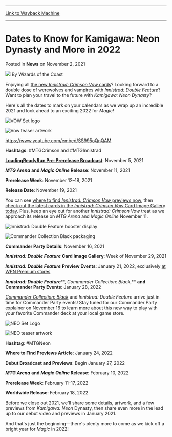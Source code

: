 
---
[Link to Wayback Machine](https://web.archive.org/web/20211103043040/https://magic.wizards.com/en/articles/archive/news/dates-know-kamigawa-neon-dynasty-and-more-2022-2021-11-02?utm_source=dlvr.it&utm_medium=twitter)

[_metadata_:author]:- "Wizards of the Coast"
[_metadata_:description]:- "Get ready for the release of Kamigawa: Neon Dynasty and more in early 2022!"
[_metadata_:generator]:- "Drupal 7 (http://drupal.org)"
[_metadata_:node]:- "1562387"
[_metadata_:publish_date]:- "2021-11-02"
[_metadata_:source]:- "div-main-content"
[_metadata_:title]:- "Dates to Know for Kamigawa: Neon Dynasty and More in 2022"
[_metadata_:wayback_capture_timestamp]:- "2021-11-03 04:30:40"
[_metadata_:wayback_raw_url]:- "https://web.archive.org/web/20211103043040id_/https://magic.wizards.com/en/articles/archive/news/dates-know-kamigawa-neon-dynasty-and-more-2022-2021-11-02?utm_source=dlvr.it&utm_medium=twitter"
[_metadata_:wayback_url]:- "https://magic.wizards.com/en/articles/archive/news/dates-know-kamigawa-neon-dynasty-and-more-2022-2021-11-02?utm_source=dlvr.it&utm_medium=twitter"
---


Dates to Know for Kamigawa: Neon Dynasty and More in 2022
=========================================================



 Posted in **News**
 on November 2, 2021 






![](https://media.magic.wizards.com/styles/auth_small/public/images/person/wizards_author.jpg)
By Wizards of the Coast











Enjoying all [the new *Innistrad: Crimson Vow* cards](https://magic.wizards.com/en/products/innistrad-crimson-vow)? Looking forward to a double dose of werewolves and vampires with [*Innistrad: Double Feature*](https://magic.wizards.com/en/articles/archive/news/release-dates-innistrad-double-feature-and-commander-collection-black-2021-09)? Want to plan your travel to the future with *Kamigawa: Neon* *Dynasty*?


Here's all the dates to mark on your calendars as we wrap up an incredible 2021 and look ahead to an exciting 2022 for *Magic!*


![VOW Set logo](https://media.wizards.com/2021/images/daily/en_UytDste86D.png)


![Vow teaser artwork](https://media.wizards.com/2021/images/daily/kokKXZC5j1.jpg)


<https://www.youtube.com/embed/SS995oQnQAM>


**Hashtags**: #MTGCrimson and #MTGInnistrad


[**LoadingReadyRun Pre-Prerelease Broadcast**](https://twitter.com/LRRMtG/status/1451701850797793281): November 5, 2021


***MTG Arena*** **and *Magic Online* Release**: November 11, 2021


**Prerelease Week**: November 12–18, 2021


**Release Date**: November 19, 2021


You can see [where to find *Innistrad: Crimson Vow* previews now](https://magic.wizards.com/en/articles/archive/feature/where-find-innistrad-crimson-vow-previews-2021-10-25), then [check out the latest cards in the *Innistrad: Crimson Vow* Card Image Gallery today](https://magic.wizards.com/en/articles/archive/card-image-gallery/innistrad-crimson-vow). Plus, keep an eye out for another *Innistrad: Crimson Vow* treat as we approach its release on *MTG Arena* and *Magic Online* November 11.


![Innistrad: Double Feature booster display](https://media.wizards.com/2021/images/daily/ncQdwhWMa0.png)


![Commander Collection Black packaging](https://media.wizards.com/2021/images/daily/88SJbUIk3y.png)


**Commander Party Details**: November 16, 2021


***Innistrad: Double Feature*** **Card Image Gallery**: Week of November 29, 2021


***Innistrad: Double Feature*** **Preview Events**: January 21, 2022, exclusively [at WPN Premium stores](https://locator.wizards.com/)


***Innistrad: Double Feature*****, *Commander Collection: Black*,** **and Commander Party Events**: January 28, 2022


[*Commander Collection: Black*](https://magic.wizards.com/en/articles/archive/news/commander-collection-black-packaging-and-contents-2021-08-24) and *Innistrad: Double Feature* arrive just in time for Commander Party events! Stay tuned for our Commander Party explainer on November 16 to learn more about this new way to play with your favorite Commander deck at your local game store.


![NEO Set Logo](https://media.wizards.com/2021/images/daily/DvfP0kSxSs.png)


![NEO teaser artwork](https://media.wizards.com/2021/images/daily/VxaIUG2u0X.png)


**Hashtag**: #MTGNeon


**Where to Find Previews Article**: January 24, 2022


**Debut Broadcast and Previews**: Begin January 27, 2022


***MTG Arena*** **and *Magic Online* Release**: February 10, 2022


**Prerelease Week**: February 11–17, 2022


**Worldwide Release**: February 18, 2022


Before we close out 2021, we'll share some details, artwork, and a few previews from *Kamigawa: Neon* Dynasty, then share even more in the lead up to our debut video and previews in January 2021.


And that's just the beginning—there's plenty more to come as we kick off a bright year for *Magic* in 2022!







